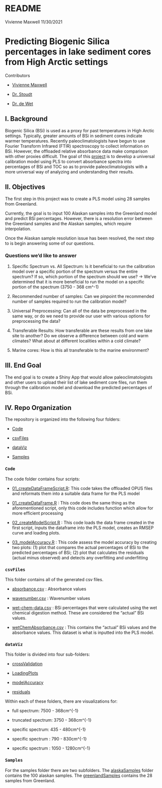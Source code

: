 README
================
Vivienne Maxwell
11/30/2021

# Predicting Biogenic Silica percentages in lake sediment cores from High Arctic settings

Contributors

  - [Vivienne Maxwell](https://github.com/people-r-strange)

  - [Dr. Stoudt](https://github.com/sastoudt)

  - [Dr. de Wet](https://www.smith.edu/academics/faculty/greg-de-wet)

## I. Background

Biogenic Silica (BSi) is used as a proxy for past temperatures in High
Arctic settings. Typically, greater amounts of BSi in sediment cores
indicate warmer temperatures. Recently paleoclimatologists have begun to
use Fourier Transform Infrared (FTIR) spectroscopy to collect
information on BSi. However, the offloaded relative absorbance data make
comparison with other proxies difficult. The goal of this
[project](https://www.causeweb.org/usproc/eusrc/2021/virtual-posters/7)
is to develop a universal calibration model using PLS to convert
absorbance spectra into percentages of BSi and TOC so as to provide
paleoclimatologists with a more universal way of analyzing and
understanding their results.

## II. Objectives

The first step in this project was to create a PLS model using 28
samples from Greenland.

Currently, the goal is to input 100 Alaskan samples into the Greenland
model and predict BSi percentages. However, there is a resolution error
between the Greenland samples and the Alaskan samples, which require
interpolation.

Once the Alaskan sample resolution issue has been resolved, the next
step to is begin answering some of our questions.

### Questions we’d like to answer

1.  Specific Spectrum vs. All Spectrum: Is it beneficial to run the
    calibration model over a specific portion of the spectrum versus the
    entire spectrum? If so, which portion of the spectrum should we use?
    -\> We’ve determined that it is more beneficial to run the model on
    a specific portion of the spectrum (3750 - 368 cm^-1)

2.  Recommended number of samples: Can we pinpoint the recommended
    number of samples required to run the calibration model?

3.  Universal Preprocessing: Can all of the data be preprocessed in the
    same way, or do we need to provide our user with various options for
    preprocessing the data?

4.  Transferable Results: How transferable are these results from one
    lake site to another? Do we observe a difference between cold and
    warm climates? What about at different localities within a cold
    climate?

5.  Marine cores: How is this all transferable to the marine
    environment?

## III. End Goal

The end goal is to create a Shiny App that would allow
paleoclimatologists and other users to upload their list of lake
sediment core files, run them through the calibration model and download
the predicted percentages of BSi.

## IV. Repo Organization

The repository is organized into the following four folders:

  - [Code](https://github.com/people-r-strange/PLSmodel/tree/main/Code)

  - [csvFiles](https://github.com/people-r-strange/PLSmodel/tree/main/csvFiles)

  - [dataViz](https://github.com/people-r-strange/PLSmodel/tree/main/dataViz)

  - [Samples](https://github.com/people-r-strange/PLSmodel/tree/main/Samples)

### `Code`

The code folder contains four scripts:

  - [01\_createDataFrameScript.R](https://github.com/people-r-strange/PLSmodel/blob/main/Code/01_createDataFrameScript.R):
    This code takes the offloaded OPUS files and reformats them into a
    suitable data frame for the PLS model

  - [01\_createDataFrame.R](https://github.com/people-r-strange/PLSmodel/blob/main/Code/01_createDataFrame.R)
    : This code does the same thing as the aforementioned script, only
    this code includes function which allow for more efficient
    processing

  - [02\_createModelScript.R](https://github.com/people-r-strange/PLSmodel/blob/main/Code/02_createModelScript.R)
    : This code loads the data frame created in the first script, inputs
    the dataframe into the PLS model, creates an RMSEP curve and loading
    plots.

  - [03\_modelAccuracy.R](https://github.com/people-r-strange/PLSmodel/blob/main/Code/03_modelAccuracy.R)
    : This code assess the model accuracy by creating two plots: (1)
    plot that compares the actual percentages of BSi to the predicted
    percentages of BSi; (2) plot that calculates the residuals (actual
    minus observed) and detects any overfitting and underfitting

### `csvFiles`

This folder contains all of the generated csv files.

  - [absorbance.csv](https://github.com/people-r-strange/PLSmodel/blob/main/csvFiles/absorbance.csv)
    : Absorbance values

  - [wavenumber.csv](https://github.com/people-r-strange/PLSmodel/blob/main/csvFiles/wavenumber.csv)
    : Wavenumber values

  - [wet-chem-data.csv](https://github.com/people-r-strange/PLSmodel/blob/main/csvFiles/wet-chem-data.csv)
    : BSi percentages that were calculated using the wet chemical
    digestion method. These are considered the “actual” BSi values.

  - [wetChemAbsorbance.csv](https://github.com/people-r-strange/PLSmodel/blob/main/csvFiles/wetChemAbsorbance.csv)
    : This contains the “actual” BSi values and the absorbance values.
    This dataset is what is inputted into the PLS model.

### `dataViz`

This folder is divided into four sub-folders:

  - [crossValidation](https://github.com/people-r-strange/PLSmodel/tree/main/dataViz/Greenland/crossValidation)

  - [LoadingPlots](https://github.com/people-r-strange/PLSmodel/tree/main/dataViz/Greenland/LoadingPlots)

  - [modelAccuracy](https://github.com/people-r-strange/PLSmodel/tree/main/dataViz/Greenland/modelAccuracy)

  - [residuals](https://github.com/people-r-strange/PLSmodel/tree/main/dataViz/Greenland/residuals)

Within each of these folders, there are visualizations for:

  - full spectrum: 7500 - 368cm^{-1}

  - truncated spectrum: 3750 - 368cm^{-1}

  - specific spectrum: 435 - 480cm^{-1}

  - specific spectrum : 790 - 830cm^{-1}

  - specific spectrum : 1050 - 1280cm^{-1}

### `Samples`

For the samples folder there are two subfolders. The
[alaskaSamples](https://github.com/people-r-strange/PLSmodel/tree/main/Samples/alaskaSamples)
folder contains the 100 alaskan samples. The
[greenlandSamples](https://github.com/people-r-strange/PLSmodel/tree/main/Samples/greenlandSamples)
contains the 28 samples from Greenland.
